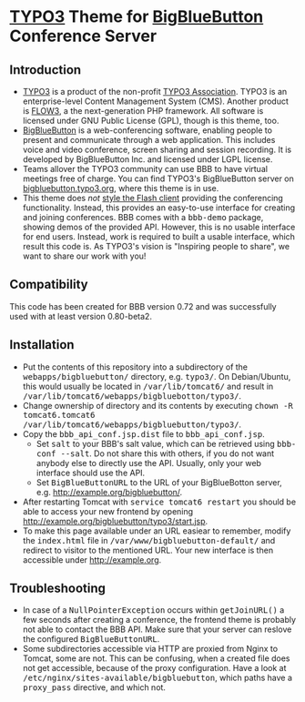 [TYPO3](http://typo3.org) Theme for [BigBlueButton](http://bigbluebutton.org) Conference Server
==================

Introduction
------------

* [TYPO3](http://typo3.org) is a product of the non-profit [TYPO3 Association](http://association.typo3.org). TYPO3 is an enterprise-level Content Management System (CMS). Another product is [FLOW3](http://flow3.typo3.org), a the next-generation PHP framework. All software is licensed under GNU Public License (GPL), though is this theme, too.
* [BigBlueButton](http://bigbluebutton.org) is a web-conferencing software, enabling people to present and communicate through a web application. This includes voice and video conference, screen sharing and session recording. It is developed by BigBlueButton Inc. and licensed under LGPL license.
* Teams allover the TYPO3 community can use BBB to have virtual meetings free of charge. You can find TYPO3's BigBlueButton server on [bigbluebutton.typo3.org](http://bigbluebutton.typo3.org), where this theme is in use.
* This theme does *not* [style the Flash client](http://code.google.com/p/bigbluebutton/wiki/Branding) providing the conferencing functionality. Instead, this provides an easy-to-use interface for creating and joining conferences. BBB comes with a <tt>bbb-demo</tt> package, showing demos of the provided API. However, this is no usable interface for end users. Instead, work is required to built a usable interface, which result this code is. As TYPO3's vision is "Inspiring people to share", we want to share our work with you!


Compatibility
-------------

This code has been created for BBB version 0.72 and was successfully used with at least version 0.80-beta2.


Installation
------------

* Put the contents of this repository into a subdirectory of the <tt>webapps/bigbluebutton/</tt> directory, e.g. <tt>typo3/</tt>. On Debian/Ubuntu, this would usually be located in <tt>/var/lib/tomcat6/</tt> and result in <tt>/var/lib/tomcat6/webapps/bigbluebotton/typo3/</tt>.
* Change ownership of directory and its contents by executing <tt>chown -R tomcat6.tomcat6 /var/lib/tomcat6/webapps/bigbluebutton/typo3/</tt>.
* Copy the <tt>bbb_api_conf.jsp.dist</tt> file to <tt>bbb_api_conf.jsp</tt>.
    - Set <tt>salt</tt> to your BBB's salt value, which can be retrieved using <tt>bbb-conf --salt</tt>. Do not share this with others, if you do not want anybody else to directly use the API. Usually, only your web interface should use the API.
    - Set <tt>BigBlueButtonURL</tt> to the URL of your BigBlueBotton server, e.g. http://example.org/bigbluebutton/.
* After restarting Tomcat with <tt>service tomcat6 restart</tt> you should be able to access your new frontend by opening http://example.org/bigbluebutton/typo3/start.jsp.
* To make this page available under an URL easiear to remember, modify the <tt>index.html</tt> file in <tt>/var/www/bigbluebutton-default/</tt> and redirect to visitor to the mentioned URL. Your new interface is then accessible under http://example.org.


Troubleshooting
---------------

* In case of a <tt>NullPointerException</tt> occurs within <tt>getJoinURL()</tt> a few seconds after creating a conference, the frontend theme is probably not able to contact the BBB API. Make sure that your server can reslove the configured <tt>BigBlueButtonURL</tt>.
* Some subdirectories accessible via HTTP are proxied from Nginx to Tomcat, some are not. This can be confusing, when a created file does not get accessible, because of the proxy configuration. Have a look at <tt>/etc/nginx/sites-available/bigbluebutton</tt>, which paths have a <tt>proxy_pass</tt> directive, and which not.
